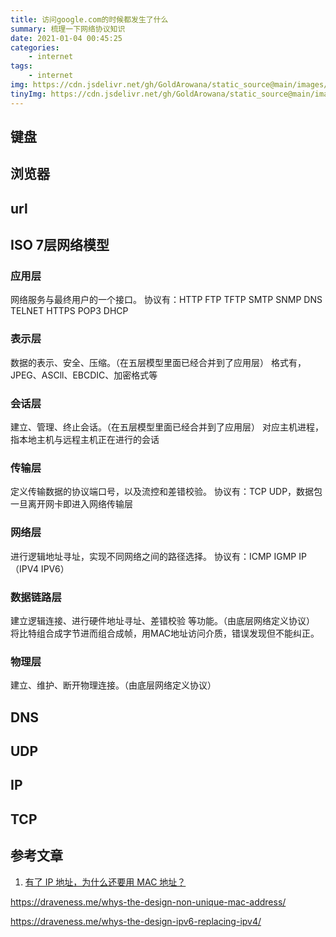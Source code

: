 ```yaml
---
title: 访问google.com的时候都发生了什么
summary: 梳理一下网络协议知识
date: 2021-01-04 00:45:25
categories: 
    - internet
tags:
    - internet
img: https://cdn.jsdelivr.net/gh/GoldArowana/static_source@main/images/cover/co2.jpg
tinyImg: https://cdn.jsdelivr.net/gh/GoldArowana/static_source@main/images/tiny/cover/co2.jpg
---
```



## 键盘


## 浏览器


## url

## ISO 7层网络模型
### 应用层
网络服务与最终用户的一个接口。
协议有：HTTP FTP TFTP SMTP SNMP DNS TELNET HTTPS POP3 DHCP
### 表示层
数据的表示、安全、压缩。（在五层模型里面已经合并到了应用层）
格式有，JPEG、ASCll、EBCDIC、加密格式等
### 会话层
建立、管理、终止会话。（在五层模型里面已经合并到了应用层）
对应主机进程，指本地主机与远程主机正在进行的会话
### 传输层
定义传输数据的协议端口号，以及流控和差错校验。
协议有：TCP UDP，数据包一旦离开网卡即进入网络传输层
### 网络层
进行逻辑地址寻址，实现不同网络之间的路径选择。
协议有：ICMP IGMP IP（IPV4 IPV6）
### 数据链路层
建立逻辑连接、进行硬件地址寻址、差错校验 等功能。（由底层网络定义协议）
将比特组合成字节进而组合成帧，用MAC地址访问介质，错误发现但不能纠正。
### 物理层
建立、维护、断开物理连接。（由底层网络定义协议）

## DNS

## UDP

## IP

## TCP



## 参考文章
1. [有了 IP 地址，为什么还要用 MAC 地址？](https://www.zhihu.com/question/21546408)

https://draveness.me/whys-the-design-non-unique-mac-address/

https://draveness.me/whys-the-design-ipv6-replacing-ipv4/